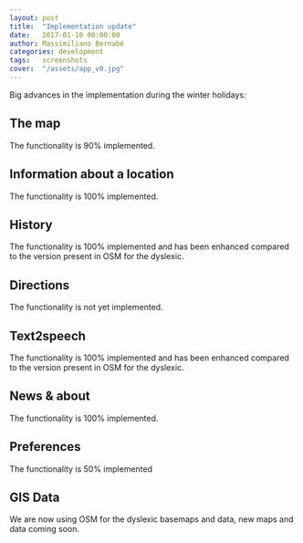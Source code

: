 ```yaml
---
layout: post
title:  "Implementation update"
date:   2017-01-10 00:00:00
author: Massimiliano Bernabé
categories: development
tags:	screenshots
cover:  "/assets/app_v0.jpg"
---
```


Big advances in the implementation during the winter holidays:

## The map
The functionality is 90% implemented.

## Information about a location
The functionality is 100% implemented.

## History
The functionality is 100% implemented and has been enhanced compared to the version present in OSM for the dyslexic.

## Directions
The functionality is not yet implemented.

## Text2speech
The functionality is 100% implemented and has been enhanced compared to the version present in OSM for the dyslexic.

## News & about
The functionality is 100% implemented.

## Preferences
The functionality is 50% implemented

## GIS Data
We are now using OSM for the dyslexic basemaps and data, new maps and data coming soon.
